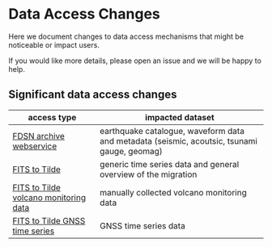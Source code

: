 # Data Access Changes

Here we document changes to data access mechanisms that might be noticeable or impact users.

If you would like more details, please open an issue and we will be happy to help.

## Significant data access changes

access type | impacted dataset
-- | --
[FDSN archive webservice](fdsn-archive.md) | earthquake catalogue, waveform data and metadata (seismic, acoutsic, tsunami gauge, geomag)
[FITS to Tilde](fits-to-tilde.md)  | generic time series data and general overview of the migration
[FITS to Tilde volcano monitoring data](fits-to-tilde-mapping.pdf) | manually collected volcano monitoring data
[FITS to Tilde GNSS time series](gnss-time-series-access-change.md) | GNSS time series data



